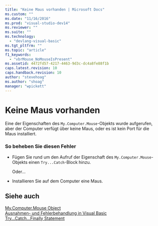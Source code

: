 ```yaml
---
title: "Keine Maus vorhanden | Microsoft Docs"
ms.custom: ""
ms.date: "11/16/2016"
ms.prod: "visual-studio-dev14"
ms.reviewer: ""
ms.suite: ""
ms.technology: 
  - "devlang-visual-basic"
ms.tgt_pltfrm: ""
ms.topic: "article"
f1_keywords: 
  - "vbrMouse_NoMouseIsPresent"
ms.assetid: 4472fd57-4217-4463-9d3c-dc4a8fe88f1b
caps.latest.revision: 10
caps.handback.revision: 10
author: "stevehoag"
ms.author: "shoag"
manager: "wpickett"
---
```

# Keine Maus vorhanden
Eine der Eigenschaften des `My.Computer.Mouse`\-Objekts wurde aufgerufen, aber der Computer verfügt über keine Maus, oder es ist kein Port für die Maus installiert.  
  
### So beheben Sie diesen Fehler  
  
-   Fügen Sie rund um den Aufruf der Eigenschaft des `My.Computer.Mouse`\-Objekts einen `Try...Catch`\-Block hinzu.  
  
     Oder...  
  
-   Installieren Sie auf dem Computer eine Maus.  
  
## Siehe auch  
 [My.Computer.Mouse Object](../../visual-basic/language-reference/objects/my-computer-mouse-object.md)   
 [Ausnahmen\- und Fehlerbehandlung in Visual Basic](http://msdn.microsoft.com/de-de/3e351e73-cf23-40ab-8b60-05794160529e)   
 [Try...Catch...Finally Statement](../../visual-basic/language-reference/statements/try-catch-finally-statement.md)